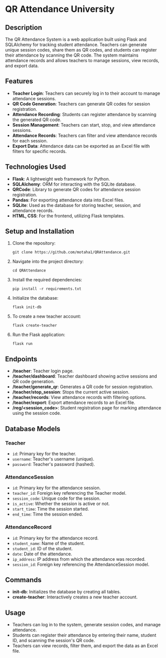﻿# QR Attendance University 

## Description
The QR Attendance System is a web application built using Flask and SQLAlchemy for tracking student attendance. Teachers can generate unique session codes, share them as QR codes, and students can register their attendance by scanning the QR code. The system maintains attendance records and allows teachers to manage sessions, view records, and export data.

## Features
- **Teacher Login**: Teachers can securely log in to their account to manage attendance sessions.
- **QR Code Generation**: Teachers can generate QR codes for session registration.
- **Attendance Recording**: Students can register attendance by scanning the generated QR code.
- **Session Management**: Teachers can start, stop, and view attendance sessions.
- **Attendance Records**: Teachers can filter and view attendance records for each session.
- **Export Data**: Attendance data can be exported as an Excel file with filters for specific records.

## Technologies Used
- **Flask**: A lightweight web framework for Python.
- **SQLAlchemy**: ORM for interacting with the SQLite database.
- **QRCode**: Library to generate QR codes for attendance session registration.
- **Pandas**: For exporting attendance data into Excel files.
- **SQLite**: Used as the database for storing teacher, session, and attendance records.
- **HTML, CSS**: For the frontend, utilizing Flask templates.

## Setup and Installation

1. Clone the repository:
   ```
   git clone https://github.com/motaha1/QRAttendance.git
   ```

2. Navigate into the project directory:
   ```
   cd QRAttendance
   ```

3. Install the required dependencies:
   ```
   pip install -r requirements.txt
   ```

4. Initialize the database:
   ```
   flask init-db
   ```

5. To create a new teacher account:
   ```
   flask create-teacher
   ```

6. Run the Flask application:
   ```
   flask run
   ```

## Endpoints

- **/teacher**: Teacher login page.
- **/teacher/dashboard**: Teacher dashboard showing active sessions and QR code generation.
- **/teacher/generate_qr**: Generates a QR code for session registration.
- **/teacher/stop_session**: Stops the current active session.
- **/teacher/records**: View attendance records with filtering options.
- **/teacher/export**: Export attendance records to an Excel file.
- **/reg/<session_code>**: Student registration page for marking attendance using the session code.

## Database Models

### Teacher
- `id`: Primary key for the teacher.
- `username`: Teacher's username (unique).
- `password`: Teacher's password (hashed).

### AttendanceSession
- `id`: Primary key for the attendance session.
- `teacher_id`: Foreign key referencing the Teacher model.
- `session_code`: Unique code for the session.
- `is_active`: Whether the session is active or not.
- `start_time`: Time the session started.
- `end_time`: Time the session ended.

### AttendanceRecord
- `id`: Primary key for the attendance record.
- `student_name`: Name of the student.
- `student_id`: ID of the student.
- `date`: Date of the attendance.
- `ip_address`: IP address from which the attendance was recorded.
- `session_id`: Foreign key referencing the AttendanceSession model.

## Commands
- **init-db**: Initializes the database by creating all tables.
- **create-teacher**: Interactively creates a new teacher account.

## Usage

- Teachers can log in to the system, generate session codes, and manage attendance.
- Students can register their attendance by entering their name, student ID, and scanning the session's QR code.
- Teachers can view records, filter them, and export the data as an Excel file.
